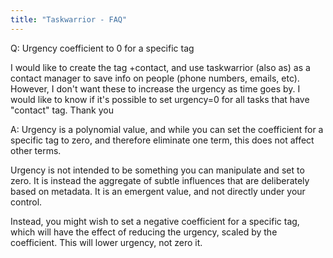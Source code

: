 ```yaml
---
title: "Taskwarrior - FAQ"
---
```


Q: Urgency coefficient to 0 for a specific tag

I would like to create the tag +contact, and use taskwarrior (also as) as a contact manager to save info on people (phone numbers, emails, etc). However, I don't want these to increase the urgency as time goes by. I would like to know if it's possible to set urgency=0 for all tasks that have "contact" tag. Thank you

A: Urgency is a polynomial value, and while you can set the coefficient for a specific tag to zero, and therefore eliminate one term, this does not affect other terms.

Urgency is not intended to be something you can manipulate and set to zero.
It is instead the aggregate of subtle influences that are deliberately based on metadata.
It is an emergent value, and not directly under your control.

Instead, you might wish to set a negative coefficient for a specific tag, which will have the effect of reducing the urgency, scaled by the coefficient.
This will lower urgency, not zero it.

